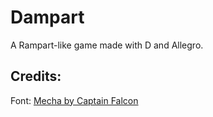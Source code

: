 Dampart
===

A Rampart-like game made with D and Allegro.

## Credits:
Font: [Mecha by Captain Falcon](www.fontspace.com/captain-falcon/mecha)
